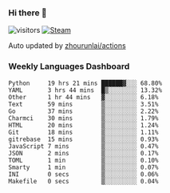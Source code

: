 ### Hi there 👋

![visitors](https://visitor-badge.glitch.me/badge?page_id=zhourunlai)
[![Steam](https://img.shields.io/badge/dynamic/json?label=Steam&query=%24.data.totalSubs&url=https%3A%2F%2Fapi.spencerwoo.com%2Fsubstats%2F%3Fsource%3DsteamGames%26queryKey%3D76561198285156854&suffix=%20Games&logo=steam&labelColor=134375&color=0b1a37&longCache=true)](http://steamcommunity.com/profiles/76561198285156854)

Auto updated by <a href="https://github.com/zhourunlai/zhourunlai/actions" target="_blank">zhourunlai/actions</a>

### Weekly Languages Dashboard

<!--PART:wakatime-->
```text
Python     19 hrs 21 mins ██████▓░░░ 68.80%
YAML       3 hrs 44 mins  █▒░░░░░░░░ 13.32%
Other      1 hr 44 mins   ▓░░░░░░░░░ 6.18%
Text       59 mins        ▒░░░░░░░░░ 3.51%
Go         37 mins        ▒░░░░░░░░░ 2.22%
Charmci    30 mins        ▒░░░░░░░░░ 1.79%
HTML       20 mins        ▒░░░░░░░░░ 1.24%
Git        18 mins        ▒░░░░░░░░░ 1.11%
gitrebase  15 mins        ▒░░░░░░░░░ 0.93%
JavaScript 7 mins         ▒░░░░░░░░░ 0.47%
JSON       2 mins         ▒░░░░░░░░░ 0.17%
TOML       1 min          ▒░░░░░░░░░ 0.10%
Smarty     1 min          ▒░░░░░░░░░ 0.07%
INI        0 secs         ▒░░░░░░░░░ 0.06%
Makefile   0 secs         ▒░░░░░░░░░ 0.04%
```
<!--PART:wakatime-->
